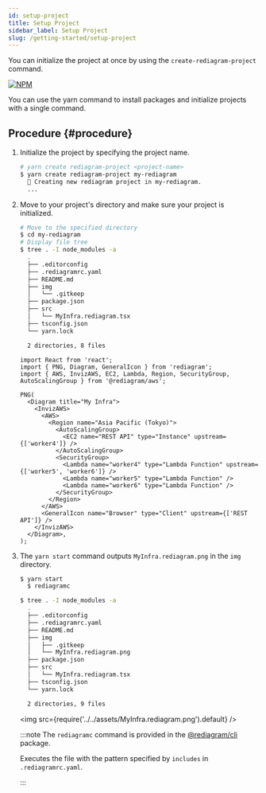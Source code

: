 ```yaml
---
id: setup-project
title: Setup Project
sidebar_label: Setup Project
slug: /getting-started/setup-project
---
```


You can initialize the project at once by using the `create-rediagram-project` command.

[![NPM](https://nodei.co/npm/create-rediagram-project.png?downloads=true&downloadRank=true&stars=true)](https://nodei.co/npm/create-rediagram-project/)

You can use the yarn command to install packages and initialize projects with a single command.

## Procedure {#procedure}

1. Initialize the project by specifying the project name.

    ```bash
    # yarn create rediagram-project <project-name>
    $ yarn create rediagram-project my-rediagram
      🌈 Creating new rediagram project in my-rediagram.
      ...
    ```

1. Move to your project's directory and make sure your project is initialized.

    ```bash
    # Move to the specified directory
    $ cd my-rediagram
    # Display file tree
    $ tree . -I node_modules -a
      .
      ├── .editorconfig
      ├── .rediagramrc.yaml
      ├── README.md
      ├── img
      │   └── .gitkeep
      ├── package.json
      ├── src
      │   └── MyInfra.rediagram.tsx
      ├── tsconfig.json
      └── yarn.lock

      2 directories, 8 files
    ```

    ```tsx title="src/MyInfra.rediagram.tsx"
    import React from 'react';
    import { PNG, Diagram, GeneralIcon } from 'rediagram';
    import { AWS, InvizAWS, EC2, Lambda, Region, SecurityGroup, AutoScalingGroup } from '@rediagram/aws';

    PNG(
      <Diagram title="My Infra">
        <InvizAWS>
          <AWS>
            <Region name="Asia Pacific (Tokyo)">
              <AutoScalingGroup>
                <EC2 name="REST API" type="Instance" upstream={['worker4']} />
              </AutoScalingGroup>
              <SecurityGroup>
                <Lambda name="worker4" type="Lambda Function" upstream={['worker5', 'worker6']} />
                <Lambda name="worker5" type="Lambda Function" />
                <Lambda name="worker6" type="Lambda Function" />
              </SecurityGroup>
            </Region>
          </AWS>
          <GeneralIcon name="Browser" type="Client" upstream={['REST API']} />
        </InvizAWS>
      </Diagram>,
    );
    ```

1. The `yarn start` command outputs `MyInfra.rediagram.png` in the `img` directory.

    ```bash {11}
    $ yarn start
      $ rediagramc

    $ tree . -I node_modules -a
      .
      ├── .editorconfig
      ├── .rediagramrc.yaml
      ├── README.md
      ├── img
      │   ├── .gitkeep
      │   └── MyInfra.rediagram.png
      ├── package.json
      ├── src
      │   └── MyInfra.rediagram.tsx
      ├── tsconfig.json
      └── yarn.lock

      2 directories, 9 files
    ```

    <img src={require('../../assets/MyInfra.rediagram.png').default} />

    :::note
    The `rediagramc` command is provided in the [@rediagram/cli](https://www.npmjs.com/package/@rediagram/cli) package.

    Executes the file with the pattern specified by `includes` in `.rediagramrc.yaml`.

    :::
